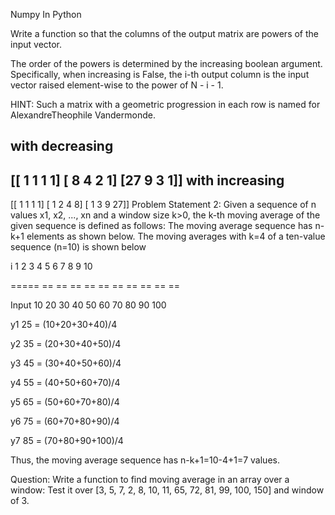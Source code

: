 Numpy In Python

Write a function so that the columns of the output matrix are powers of the input vector.

The order of the powers is determined by the increasing boolean argument. Specifically, when increasing is False, the i-th output column is the input vector raised element-wise to the power of N - i - 1.

HINT: Such a matrix with a geometric progression in each row is named for AlexandreTheophile Vandermonde.

with decreasing 
--------------------------------------------------
[[ 1  1  1  1]
 [ 8  4  2  1]
 [27  9  3  1]]
with increasing 
--------------------------------------------------
[[ 1  1  1  1]
 [ 1  2  4  8]
 [ 1  3  9 27]]
Problem Statement 2: Given a sequence of n values x1, x2, ..., xn and a window size k>0, the k-th moving average of the given sequence is defined as follows: The moving average sequence has n-k+1 elements as shown below. The moving averages with k=4 of a ten-value sequence (n=10) is shown below

i 1 2 3 4 5 6 7 8 9 10

===== == == == == == == == == == ==

Input 10 20 30 40 50 60 70 80 90 100

y1 25 = (10+20+30+40)/4

y2 35 = (20+30+40+50)/4

y3 45 = (30+40+50+60)/4

y4 55 = (40+50+60+70)/4

y5 65 = (50+60+70+80)/4

y6 75 = (60+70+80+90)/4

y7 85 = (70+80+90+100)/4

Thus, the moving average sequence has n-k+1=10-4+1=7 values.

Question: Write a function to find moving average in an array over a window:
Test it over [3, 5, 7, 2, 8, 10, 11, 65, 72, 81, 99, 100, 150] and window of 3.
